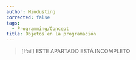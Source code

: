 ```yaml
---
author: Mindusting
corrected: false
tags:
  - Programming/Concept
title: Objetos en la programación
---
```


> [!fail] ESTE APARTADO ESTÁ INCOMPLETO
